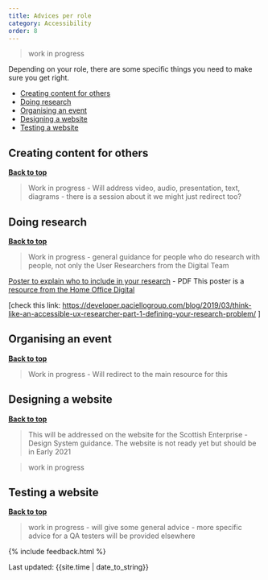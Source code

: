 ```yaml
---
title: Advices per role
category: Accessibility
order: 8
---
```


<blockquote class="red"><p>work in progress</p></blockquote>

Depending on your role, there are some specific things you need to make sure you get right.

- [Creating content for others](#creating-content-for-others)
- [Doing research](#doing-research) 
- [Organising an event](#organising-an-event)
- [Designing a website](#designing-a-website)
- [Testing a website](#testing-a-website)

## Creating content for others 
[**Back to top**]()
<blockquote class="red"><p>Work in progress - Will address video, audio, presentation, text, diagrams - there is a session about it we might just redirect too?</p></blockquote>

## Doing research 

[**Back to top**]()

<blockquote class="red"><p>Work in progress - general guidance for people who do research with people, not only the User Researchers from the Digital Team</p></blockquote>

[Poster to explain who to include in your research](/inclusion/accessibility/files/Research-who_to_include_when_.pdf) - PDF
This poster is a [resource from the Home Office Digital](https://github.com/UKHomeOffice/posters/blob/master/accessibility/researching-access-needs/Research-who_to_include_when%3F.pdf)

[check this link: https://developer.paciellogroup.com/blog/2019/03/think-like-an-accessible-ux-researcher-part-1-defining-your-research-problem/ ]

## Organising an event

[**Back to top**]()

<blockquote class="red"><p>Work in progress - Will redirect to the main resource for this</p></blockquote>

## Designing a website

[**Back to top**]()

> This will be addressed on the website for the Scottish Enterprise - Design System guidance. The website is not ready yet but should be in Early 2021

<blockquote class="red"><p>work in progress</p></blockquote>

## Testing a website

[**Back to top**]()

<blockquote class="red"><p>work in progress - will give some general advice - more specific advice for a QA testers will be provided elsewhere </p></blockquote>


{% include feedback.html %}
<div>Last updated: {{site.time | date_to_string}}</div>
